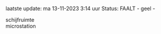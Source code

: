 laatste update: 
ma 13-11-2023  3:14   uur 
Status: FAALT - geel - 
<div class="service Y">schijfruimte</div><div class="service Y">microstation</div>